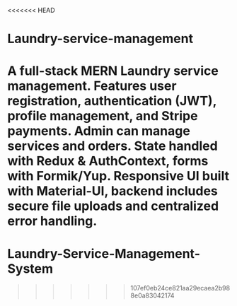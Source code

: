 <<<<<<< HEAD
# Laundry-service-management
A full-stack MERN Laundry service management. Features user registration, authentication (JWT), profile management, and Stripe payments. Admin can manage services and orders. State handled with Redux &amp; AuthContext, forms with Formik/Yup. Responsive UI built with Material-UI, backend includes secure file uploads and centralized error handling.
=======
# Laundry-Service-Management-System
>>>>>>> 107ef0eb24ce821aa29ecaea2b988e0a83042174
